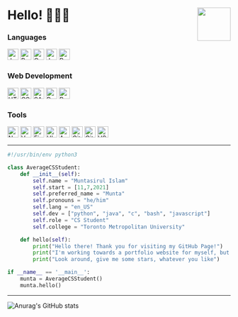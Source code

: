 # Hello! 👨🏽‍💻 <a href='https://muntalee.net/'><img align='right' src="https://i.imgur.com/x45MFlk.png" width="75"></a>

### Languages
<div>
    <img alt="Java" src="https://img.shields.io/badge/java-%23ED8B00.svg?&style=for-the-badge&logo=java&logoColor=white" height="25"/> 
    <img alt="Python" src="https://img.shields.io/badge/python%20-%2314354C.svg?&style=for-the-badge&logo=python&logoColor=white" height="25"/>
    <img alt="C" src="https://img.shields.io/badge/c-%2300599C.svg?style=for-the-badge&logo=c&logoColor=white" height="25"/>
    <img alt="JavaScript" src="https://img.shields.io/badge/JavaScript-F7DF1E?logo=javascript&logoColor=000&style=for-the-badge" height="25"/>
    <img alt="Bash" src="https://img.shields.io/badge/shell_script-%23121011.svg?style=for-the-badge&logo=gnu-bash&logoColor=white" height="25"/>
</div>
 
### Web Development
 
<div>
  <img alt="HTML5" src="https://img.shields.io/badge/HTML5-E34F26?logo=html5&logoColor=fff&style=for-the-badge" height="25">
  <img alt="CSS3" src="https://img.shields.io/badge/CSS3-1572B6?logo=css3&logoColor=fff&style=for-the-badge" height="25">
  <img alt="SASS" src="https://img.shields.io/badge/SASS-hotpink.svg?style=for-the-badge&logo=SASS&logoColor=white" height="25">
  <img alt="React" src="https://img.shields.io/badge/react%20-%2320232a.svg?&style=for-the-badge&logo=react&logoColor=%2361DAFB" height="25"/>
  <img alt="Bootstrap"  src="https://img.shields.io/badge/Bootstrap-7952B3?logo=bootstrap&logoColor=fff&style=for-the-badge" height="25">
</div>
 
### Tools

<div>
  <img alt="Neovim" src="https://img.shields.io/badge/NeoVim-%2357A143.svg?&style=for-the-badge&logo=neovim&logoColor=white" height="25">
  <img alt="Vercel" src="https://img.shields.io/badge/Vercel-000?logo=vercel&logoColor=fff&style=for-the-badge" height="25">
  <img alt="Figma" src="https://img.shields.io/badge/Figma-F24E1E.svg?style=for-the-badge&logo=Figma&logoColor=white" height="25">
  <img alt="Ubuntu" src="https://img.shields.io/badge/Ubuntu-E95420.svg?style=for-the-badge&logo=Ubuntu&logoColor=white" height="25">
  <img alt="Arch" src="https://img.shields.io/badge/Arch%20Linux-1793D1?logo=arch-linux&logoColor=fff&style=for-the-badge" height="25">
  <img alt="Git" src="https://img.shields.io/badge/Git-F05032.svg?style=for-the-badge&logo=Git&logoColor=white" height="25">
  <img alt="GitHub" src="https://img.shields.io/badge/github-%23121011.svg?style=for-the-badge&logo=github&logoColor=white" height="25">
  <img alt="VS Code" src="https://img.shields.io/badge/Visual%20Studio%20Code-007ACC.svg?style=for-the-badge&logo=Visual-Studio-Code&logoColor=white" height="25">
</div>

--------------------------------------------

```python
#!/usr/bin/env python3

class AverageCSStudent:
    def __init__(self):
        self.name = "Muntasirul Islam"
        self.start = [11,7,2021]
        self.preferred_name = "Munta"
        self.pronouns = "he/him"
        self.lang = "en_US"
        self.dev = ["python", "java", "c", "bash", "javascript"]
        self.role = "CS Student"
        self.college = "Toronto Metropolitan University"

    def hello(self):
        print("Hello there! Thank you for visiting my GitHub Page!")
        print("I'm working towards a portfolio website for myself, but for now this will do")
        print("Look around, give me some stars, whatever you like")

if __name__ == '__main__':
    munta = AverageCSStudent()
    munta.hello()
```

--------------------------------------------

![Anurag's GitHub stats](https://github-readme-stats.vercel.app/api?username=muntalee&theme=dark&show_icons=true)
